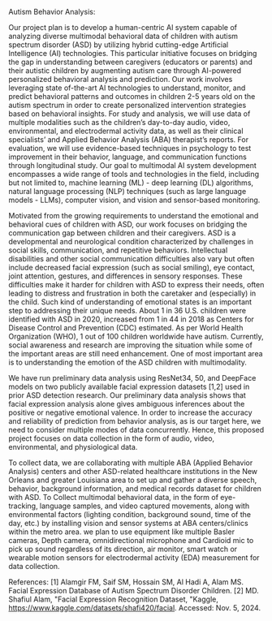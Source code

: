 Autism Behavior Analysis:

Our project plan is to develop a human-centric AI system capable of analyzing diverse multimodal behavioral data of children with autism spectrum disorder (ASD) by utilizing hybrid cutting-edge Artificial Intelligence (AI) technologies. This particular initiative focuses on bridging the gap in understanding between caregivers (educators or parents) and their autistic children by augmenting autism care through AI-powered personalized behavioral analysis and prediction. Our work involves leveraging state of-the-art AI technologies to understand, monitor, and predict behavioral patterns and outcomes in children 2-5 years old on the autism spectrum in order to create personalized intervention strategies based on behavioral insights. For study and analysis, we will use data of multiple modalities such as the children’s day-to-day audio, video, environmental, and electrodermal activity data, as well as their clinical specialists’ and Applied Behavior Analysis (ABA) therapist’s reports. For evaluation, we will use evidence-based techniques in psychology to test improvement in their behavior, language, and communication functions through longitudinal study. Our goal to multimodal AI system development encompasses a wide range of tools and technologies in the field, including but not limited to, machine learning (ML) - deep learning (DL) algorithms, natural language processing (NLP) techniques (such as large language models - LLMs), computer vision, and vision and sensor-based monitoring.

Motivated from the growing requirements to understand the emotional and behavioral cues of children with ASD, our work focuses on bridging the communication gap between children and their caregivers. ASD is a developmental and neurological condition characterized by challenges in social skills, communication, and repetitive behaviors. Intellectual disabilities and other social communication difficulties also vary but often include decreased facial expression (such as social smiling), eye contact, joint attention, gestures, and differences in sensory responses. These difficulties make it harder for children with ASD to express their needs, often leading to distress and frustration in both the caretaker and (especially) in the child. Such kind of understanding of emotional states is an important step to addressing their unique needs. About 1 in 36 U.S. children were identified with ASD in 2020, increased from 1 in 44 in 2018 as Centers for Disease Control and Prevention (CDC) estimated. As per World Health Organization (WHO), 1 out of 100 children worldwide have autism. Currently, social awareness and research are improving the situation while some of the important areas are still need enhancement. One of most important area is to understanding the emotion of the ASD children with multimodality.

We have run preliminary data analysis using ResNet34, 50, and DeepFace models on two publicly available facial expression datasets [1,2] used in prior ASD detection research. Our preliminary data analysis shows that facial expression analysis alone gives ambiguous inferences about the positive or negative emotional valence. In order to increase the accuracy and reliability of prediction from behavior analysis, as is our target here, we need to consider multiple modes of data concurrently. Hence, this proposed project focuses on data collection in the form of audio, video, environmental, and physiological data.

To collect data, we are collaborating with multiple ABA (Applied Behavior Analysis) centers and other ASD-related healthcare institutions in the New Orleans and greater Louisiana area to set up and gather a diverse speech, behavior, background information, and medical records dataset for children with ASD. To Collect multimodal behavioral data, in the form of eye-tracking, language samples, and video captured movements, along with environmental factors (lighting condition, background sound, time of the day, etc.) by installing vision and sensor systems at ABA centers/clinics within the metro area. we plan to use equipment like multiple Basler cameras, Depth camera, omnidirectional microphone and Cardioid mic to pick up sound regardless of its direction, air monitor, smart watch or wearable motion sensors for electrodermal activity (EDA) measurement for data collection.

References:
[1] Alamgir FM, Saif SM, Hossain SM, Al Hadi A, Alam MS. Facial Expression Database of Autism Spectrum Disorder Children.
[2] MD. Shafiul Alam, "Facial Expression Recognition Dataset, "Kaggle, https://www.kaggle.com/datasets/shafi420/facial. Accessed: Nov. 5, 2024.
